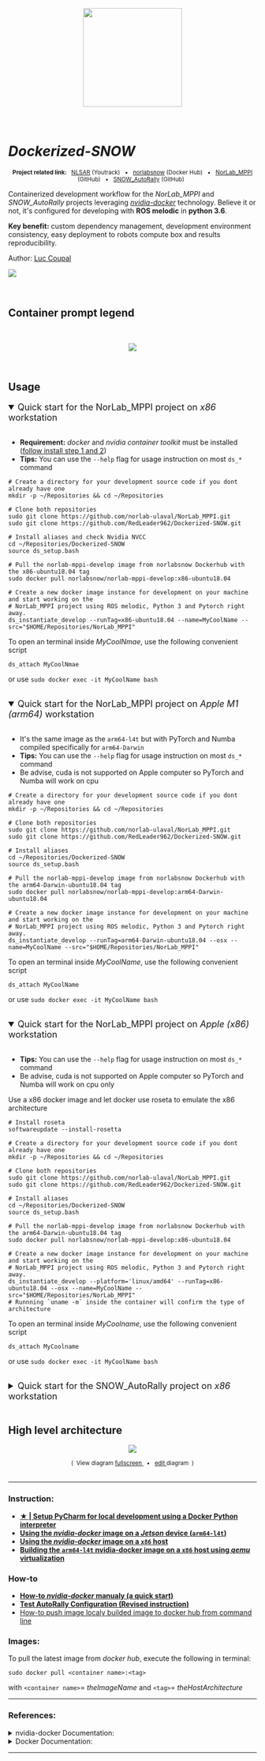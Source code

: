 
<div align="center">
<a href="https://norlab.ulaval.ca">
<img src="visual/norlab_logo_acronym_dark.png" width="200">
</a>
<br>
<br>
<br>
</div>

# _Dockerized-SNOW_


<div align="center">
<p>
<sup>
<b>Project related link: </b> &nbsp; 
<a href="https://redleader.myjetbrains.com/youtrack/dashboard?id=bce3112d-bda1-425c-8628-802a047be4d3">NLSAR</a>
(Youtrack) &nbsp; • &nbsp;  
<a href="https://hub.docker.com/u/norlabsnow">norlabsnow</a>
(Docker Hub) &nbsp; • &nbsp; 
<a href="https://github.com/norlab-ulaval/NorLab_MPPI">NorLab_MPPI</a>
(GitHub) &nbsp; • &nbsp; 
<a href="https://github.com/RedLeader962/SNOW_AutoRally">SNOW_AutoRally</a>
(GitHub)
&nbsp;
</sup>
</p>

[comment]: <> (<br>)
</div>

Containerized development workflow for the _NorLab_MPPI_ and _SNOW_AutoRally_ projects leveraging [_nvidia-docker_](https://github.com/NVIDIA/nvidia-docker) technology. 
Believe it or not, it's configured for developing with **ROS melodic** in **python 3.6**.

**Key benefit:** custom dependency management, development environment consistency, easy deployment to robots compute box and results reproducibility.    
 

Author: [Luc Coupal](https://redleader962.github.io) 

![](visual/splash_and_promt_screenshot_5.png)

<!-- 
```shell

                                          .|'''.|                                               
                                          ||..  '                                               
····································· Dockerized-SNOW ••········································
                                           ''|||.                                               
                                         .     '||                                              
                                         |'....|'                                               

```
-->

<!-- 
<br>
<div align="center">
<p>
<a href="https://viewer.diagrams.net/?target=blank&highlight=0000ff&edit=_blank&layers=1&nav=1&title=dockerized_snow_plan.drawio#Uhttps%3A%2F%2Fraw.githubusercontent.com%2FRedLeader962%2FDockerized-SNOW%2Fmaster%2Fdrawio%2Fdockerized_snow_plan.drawio">
<img src="drawio/dockerized_snow_plan.svg">
</a>
</p>
<sub>
(&nbsp; View diagram  
<a href="https://viewer.diagrams.net/?target=blank&highlight=0000ff&edit=_blank&layers=1&nav=1&title=dockerized_snow_plan.drawio#Uhttps%3A%2F%2Fraw.githubusercontent.com%2FRedLeader962%2FDockerized-SNOW%2Fmaster%2Fdrawio%2Fdockerized_snow_plan.drawio">
fullscreen
</a>
&nbsp; • &nbsp;
<a href="https://app.diagrams.net/?mode=github#HRedLeader962%2FDockerized-SNOW%2Fmaster%2Fdrawio%2Fdockerized_snow_plan.drawio" target="_blank" rel="noopener noreferrer">edit
</a>
diagram &nbsp;)
</sub>
</div>
<br>
-->

<br>

## Container prompt legend

<br>

<div align="center">
<p>
<img src="drawio/prompt_legend.svg">
</p>
</div>


[comment]: <> (![]&#40;drawio/prompt_legend.png&#41;)

<br>

## Usage

<details open>
  <summary style="font-size: large;">Quick start for the NorLab_MPPI project on <em>x86</em> workstation</summary>
  <br>

  - **Requirement:** _docker_ and _nvidia container toolkit_ must be installed ([follow install step 1 and 2](how_to_readme/README_x86_architecture.md))
  - **Tips:** You can use the `--help` flag for usage instruction on most  `ds_*` command
  
  ```shell
  # Create a directory for your development source code if you dont already have one
  mkdir -p ~/Repositories && cd ~/Repositories
  
  # Clone both repositories 
  sudo git clone https://github.com/norlab-ulaval/NorLab_MPPI.git
  sudo git clone https://github.com/RedLeader962/Dockerized-SNOW.git
  
  # Install aliases and check Nvidia NVCC  
  cd ~/Repositories/Dockerized-SNOW
  source ds_setup.bash
  
  # Pull the norlab-mppi-develop image from norlabsnow Dockerhub with the x86-ubuntu18.04 tag
  sudo docker pull norlabsnow/norlab-mppi-develop:x86-ubuntu18.04 
  
  # Create a new docker image instance for development on your machine and start working on the 
  # NorLab_MPPI project using ROS melodic, Python 3 and Pytorch right away.
  ds_instantiate_develop --runTag=x86-ubuntu18.04 --name=MyCoolName --src="$HOME/Repositories/NorLab_MPPI"

  ```

  To open an terminal inside _MyCoolNmae_, use the following convenient script 
  ```shell 
  ds_attach MyCoolNmae
  ```
  or use `sudo docker exec -it MyCoolName bash`

  <br>
</details>


<details open>
  <summary style="font-size: large;">Quick start for the NorLab_MPPI project on <em>Apple M1 (arm64)</em> workstation</summary>
  <br>

  - It's the same image as the `arm64-l4t` but with PyTorch and Numba compiled specifically for `arm64-Darwin`
  - **Tips:** You can use the `--help` flag for usage instruction on most  `ds_*` command
  - Be advise, cuda is not supported on Apple computer so PyTorch and Numba will work on cpu 
  
  ```shell
  # Create a directory for your development source code if you dont already have one
  mkdir -p ~/Repositories && cd ~/Repositories
  
  # Clone both repositories 
  sudo git clone https://github.com/norlab-ulaval/NorLab_MPPI.git
  sudo git clone https://github.com/RedLeader962/Dockerized-SNOW.git
  
  # Install aliases
  cd ~/Repositories/Dockerized-SNOW
  source ds_setup.bash
  
  # Pull the norlab-mppi-develop image from norlabsnow Dockerhub with the arm64-Darwin-ubuntu18.04 tag
  sudo docker pull norlabsnow/norlab-mppi-develop:arm64-Darwin-ubuntu18.04
  
  # Create a new docker image instance for development on your machine and start working on the 
  # NorLab_MPPI project using ROS melodic, Python 3 and Pytorch right away.
  ds_instantiate_develop --runTag=arm64-Darwin-ubuntu18.04 --osx --name=MyCoolName --src="$HOME/Repositories/NorLab_MPPI"

  ```

  To open an terminal inside _MyCoolName_, use the following convenient script 
  ```shell 
  ds_attach MyCoolName
  ```
  or use `sudo docker exec -it MyCoolName bash`

  <br>
</details>

<details open>
  <summary style="font-size: large;">Quick start for the NorLab_MPPI project on <em>Apple (x86)</em> workstation</summary>
  <br>

  - **Tips:** You can use the `--help` flag for usage instruction on most  `ds_*` command
  - Be advise, cuda is not supported on Apple computer so PyTorch and Numba will work on cpu only
  
  Use a x86 docker image and let docker use roseta to emulate the x86 architecture
  ```shell
  # Install roseta
  softwareupdate --install-rosetta
  ```

  ```shell
  # Create a directory for your development source code if you dont already have one
  mkdir -p ~/Repositories && cd ~/Repositories
  
  # Clone both repositories 
  sudo git clone https://github.com/norlab-ulaval/NorLab_MPPI.git
  sudo git clone https://github.com/RedLeader962/Dockerized-SNOW.git
  
  # Install aliases 
  cd ~/Repositories/Dockerized-SNOW
  source ds_setup.bash
  
  # Pull the norlab-mppi-develop image from norlabsnow Dockerhub with the arm64-Darwin-ubuntu18.04 tag
  sudo docker pull norlabsnow/norlab-mppi-develop:x86-ubuntu18.04
  
  # Create a new docker image instance for development on your machine and start working on the 
  # NorLab_MPPI project using ROS melodic, Python 3 and Pytorch right away.
  ds_instantiate_develop --platform='linux/amd64' --runTag=x86-ubuntu18.04 --osx --name=MyCoolName --src="$HOME/Repositories/NorLab_MPPI"
  # Runnning `uname -m` inside the container will confirm the type of architecture

  ```

  To open an terminal inside _MyCoolname_, use the following convenient script 
  ```shell 
  ds_attach MyCoolname
  ```
  or use `sudo docker exec -it MyCoolName bash`

  <br>
</details>


<details>
  <summary style="font-size: large;">Quick start for the SNOW_AutoRally project on <em>x86</em> workstation</summary>
  <br>

  - **Requirement:** _docker_ and _nvidia container toolkit_ must be installed ([follow install step 1 and 2](how_to_readme/README_x86_architecture.md))
  - **Tips:** You can use the `--help` flag for usage instruction on any dockerized-snow bash script
  
  ```shell
  # Create a directory for your development source code if you dont already have one
  mkdir -p ~/Repositories && cd ~/Repositories
  
  # Clone both repositories 
  sudo git clone https://github.com/RedLeader962/SNOW_AutoRally.git
  sudo git clone https://github.com/RedLeader962/Dockerized-SNOW.git
  cd ~/Repositories/Dockerized-SNOW
  
  # Pull the norlab-mppi-develop image from norlabsnow Dockerhub with the x86-ubuntu18.04 tag
  bash ds_build_dependencies.bash --x86 --GT-AR
  bash ds_build_develop.bash --x86 --GT-AR
  
  
  # Create a new docker image instance for development on your machine and start working on the 
  # NorLab_MPPI project using ROS melodic, Python 3 and Pytorch right away.
  bash ds_instantiate_develop.bash --runTag=x86-ubuntu18.04 --name=THEgtar --src="$HOME/Repositories/SNOW_AutoRally"
  
  
  
                                            .|'''.|                                               
                                            ||..  '                                               
  ····································· Dockerized-SNOW ••········································
                                             ''|||.                                               
                                           .     '||                                              
                                           |'....|'                                               
  
                                   https://norlab.ulaval.ca                                       
                                https://redleader962.github.io                                    
  
  root@norlab-og:/#
  ```
  Then follow the step at [SNOW_AutoRally: Autonomous Driving in Simulation using MPPI](https://github.com/RedLeader962/SNOW_AutoRally#autonomous-driving-in-simulation-using-mppi)
  ```docker
  roslaunch autorally_gazebo autoRallyTrackGazeboSim.launch
  
  ...
  ```

  <br>
</details> 

<br>


## High level architecture  

<div align="center">
<p>
<a href="https://viewer.diagrams.net/?target=blank&highlight=0000ff&edit=_blank&layers=1&nav=1&title=dockerized_snow_norlab_mppi_plan2.drawio#Uhttps%3A%2F%2Fraw.githubusercontent.com%2FRedLeader962%2FDockerized-SNOW%2Fmaster%2Fdrawio%2Fdockerized_snow_norlab_mppi_plan2.drawio">
<img src="drawio/dockerized_snow_norlab_mppi_plan2.svg">
</a>
</p>
<sub>
(&nbsp; View diagram  
<a href="https://viewer.diagrams.net/?target=blank&highlight=0000ff&edit=_blank&layers=1&nav=1&title=dockerized_snow_norlab_mppi_plan2.drawio#Uhttps%3A%2F%2Fraw.githubusercontent.com%2FRedLeader962%2FDockerized-SNOW%2Fmaster%2Fdrawio%2Fdockerized_snow_norlab_mppi_plan2.drawio">
fullscreen
</a>
&nbsp; • &nbsp;
<a href="https://app.diagrams.net/?mode=github#HRedLeader962%2FDockerized-SNOW%2Fmaster%2Fdrawio%2Fdockerized_snow_norlab_mppi_plan2.drawio" target="_blank" rel="noopener noreferrer">edit
</a>
diagram &nbsp;)
</sub>
</div>
<br>


---
### Instruction:
- [**★ | Setup PyCharm for local development using a Docker Python interpreter**](how_to_readme/README_setup_pycharm_python_docker_interpreter.md)
- [**Using the _nvidia-docker_ image on a _Jetson_ device (`arm64-l4t`)**](how_to_readme/README_Jetson_builded.md)
- [**Using the _nvidia-docker_ image on a `x86` host**](how_to_readme/README_x86_architecture.md)
- [**Building the `arm64-l4t` nvidia-docker image on a `x86` host using _qemu_ virtualization**](how_to_readme/README_cross_compiler.md)

### How-to
- [**How-to _nvidia-docker_ manualy (a quick start)**](how_to_readme/README_docker_manualy_quickstart.md)
- [**Test AutoRally Configuration (**Revised instruction**)**](https://github.com/RedLeader962/SNOW_AutoRally#test-autorally-configuration-in-gazebo-revised-instruction)
- [How-to push image localy builded image to docker hub from command line](how_to_readme/README_push_to_dockerhub.md)


### Images:
To pull the latest image from _docker hub_, execute the following in terminal: 
```shell
sudo docker pull <container name>:<tag>
```
with `<container name>`= _theImageName_ and `<tag>`= _theHostArchitecture_  

<!-- 
Latest images for _Jetson_: 
  - `norlabsnow/gt-autorally/deploy:arm64-l4t`
  - `norlabsnow/gt-autorally/develop:arm64-l4t`
  - `norlabsnow/gt-autorally/dependencies:arm64-l4t`

Latest images for _x86_64_ workstion: 
  - `norlabsnow/gt-autorally/deploy:x86`
  - `norlabsnow/gt-autorally/develop:x86`
  - `norlabsnow/gt-autorally/dependencies:x86`

Base image: 
  - `nvcr.io/nvidia/l4t-base:r32.5.0`
  - `nvcr.io/nvidia/cudagl:11.3.1-devel-ubuntu18.04`
-->

---
### References:

<details>
<summary>nvidia-docker Documentation:</summary>

- [nvidia-docker: Build and run Docker containers leveraging NVIDIA GPUs](https://github.com/NVIDIA/nvidia-docker) 
  - [NVIDIA Container Runtime on _Jetson_](https://github.com/NVIDIA/nvidia-docker/wiki/NVIDIA-Container-Runtime-on-Jetson)
  - [Driver containers](https://github.com/NVIDIA/nvidia-docker/wiki/Driver-containers)
- [NVIDIA Cloud Native Technologies](https://docs.nvidia.com/datacenter/cloud-native/#)
- Base image for _jetson_:
  - https://ngc.nvidia.com/catalog/containers/nvidia:l4t-base
  - https://developer.nvidia.com/embedded/jetson-cloud-native
- Base image with _CUDA_ and _OpenGL_ support:
  - https://hub.docker.com/r/nvidia/cudagl/
  - https://github.com/NVIDIA/nvidia-docker/wiki/CUDA
  - https://ngc.nvidia.com/catalog/containers/nvidia:cudagl

</details>

<details>
<summary>Docker Documentation:</summary>

- [Use the Docker command line | Docker Documentation](https://docs.docker.com/engine/reference/commandline/cli/)
- [Dockerfile reference | Docker Documentation](https://docs.docker.com/engine/reference/builder/)

</details>

---




 

